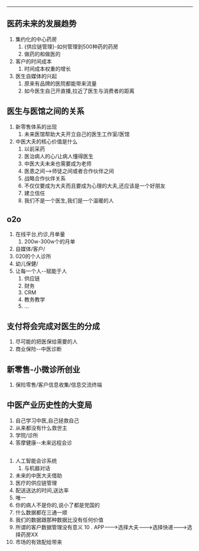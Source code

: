 ---
## 医药未来的发展趋势

1. 集约化的中心药房
    1. {供应链管理}-如何管理到500种药的药房
    2. 做药的和做医的
2. 客户的时间成本
    1. 时间成本权重的增长
3. 医生自媒体的兴起
    1. 原来有品牌的医院都能带来流量
    2. 如今医生自己开直播,拉近了医生与消费者的距离

## 医生与医馆之间的关系
1. 新零售体系的出现
    1. 未来医馆帮助大夫开立自己的医生工作室/医馆
2. 中医大夫的核心价值是什么
    1. 以前采药
    2. 医治病人的心/让病人懂得医生
    3. 中医大夫未来也需要成为老师
    4. 医患之间-->师徒之间或者合作伙伴之间
    5. 战略合作伙伴关系
    6. 不仅仅要成为大夫而且要成为心理的大夫,还应该是一个好朋友
    7. 建立信任
    8. 我们不是一个医生,我们是一个温暖的人

## o2o
1. 在线平台,约诊,月单量
    1. 200w-300w个的月单
2. 自媒体/客户/
3. 020的个人诊所
4. 幼儿保健/
5. 让每一个人--赋能于人
    1. 供应链
    2. 财务
    3. CRM
    4. 教务教学
    5. ...

## 支付将会完成对医生的分成
1. 尽可能的把医保给需要的人
2. 商业保险--中医诊断

## 新零售-小微诊所创业
1. 保险零售/客户信息收集/信息交流终端


## 中医产业历史性的大变局
1. 自己学习中医,自己拯救自己
2. 从来都没有什么救世主
3. 学院/诊所
4. 答摩健康--未来远程会诊

## 
1. 人工智能会诊系统
    1. 与机器对话
2. 未来的中医大夫借助
3. 医疗的供应链管理
4. 配送送达的时间,送达率
5. 唯一
6. 你的病人不是你的,说小了都是党国的
7. 什么数据都在三通一顺
8. 我们的数据跟那种数据比没有任何价值
9. 所谓的客户数据管理没有意义
10 . APP--->选择大夫--->选择快递--->选择药房XX
11. 市场的有效配给带来
